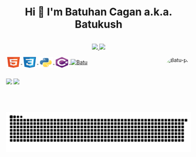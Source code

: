<h1 align="center"> Hi 👋 I'm Batuhan Cagan a.k.a. Batukush </h1>
<br>
<div align="center">
  <a href="https://github.com/BatuhanCagan">
  <img height="180em" src="https://github-readme-stats.vercel.app/api?username=BatuhanCagan&show_icons=true&theme=dracula&include_all_commits=true&count_private=true"/>
  <img height="180em" src="https://github-readme-stats.vercel.app/api/top-langs/?username=BatuhanCagan&layout=compact&langs_count=7&theme=dracula"/>
</div>
 <div style="display: inline_block"><br>
  <img align="center" alt="Batu" height="30" width="40" src="https://raw.githubusercontent.com/devicons/devicon/master/icons/html5/html5-original.svg">
  <img align="center" alt="Batu" height="30" width="40" src="https://raw.githubusercontent.com/devicons/devicon/master/icons/css3/css3-original.svg">
  <img align="center" alt="Batu" height="30" width="40" src="https://raw.githubusercontent.com/devicons/devicon/master/icons/python/python-original.svg">
  <img align="center" alt="Batu" height="30" width="40" src="https://raw.githubusercontent.com/devicons/devicon/master/icons/csharp/csharp-original.svg">
  <img align="center" alt="Batu" height="30" width="40" src="https://cdn.jsdelivr.net/gh/devicons/devicon/icons/arduino/arduino-original.svg" />
   
  <img align="right" alt="Batu-pic" height="150" style="border-radius:50px;" src="https://media.giphy.com/media/AcfTF7tyikWyroP0x7/giphy.gif">
</div>
    
  ##
  
<div> 
  <a href="https://www.linkedin.com/in/batuhan-cagan/" target="_blank"><img src="https://giphy.com/embed/wwg1suUiTbCY8H8vIA" target="_blank"></a> 
  <a href="https://twitter.com/just_batu"><img src="https://img.shields.io/badge/twitter-1DA1F2.svg?style=for-the-badge&logo=twitter&logoColor=white%22/%3E"</a>
  
</div>
  
  ##

![Snake animation](https://github.com/BatuhanCagan/BatuhanCagan/blob/output/github-contribution-grid-snake.svg)
